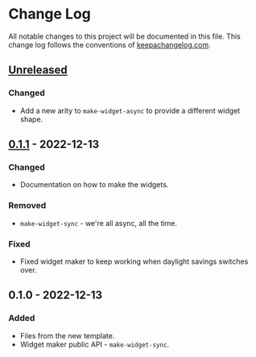 # Change Log
All notable changes to this project will be documented in this file. This change log follows the conventions of [keepachangelog.com](http://keepachangelog.com/).

## [Unreleased]
### Changed
- Add a new arity to `make-widget-async` to provide a different widget shape.

## [0.1.1] - 2022-12-13
### Changed
- Documentation on how to make the widgets.

### Removed
- `make-widget-sync` - we're all async, all the time.

### Fixed
- Fixed widget maker to keep working when daylight savings switches over.

## 0.1.0 - 2022-12-13
### Added
- Files from the new template.
- Widget maker public API - `make-widget-sync`.

[Unreleased]: https://sourcehost.site/your-name/day-13/compare/0.1.1...HEAD
[0.1.1]: https://sourcehost.site/your-name/day-13/compare/0.1.0...0.1.1
